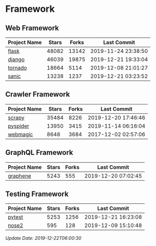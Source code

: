 # Framework

## Web Framework

| Project Name | Stars | Forks | Last Commit |
| ------------ | ----- | ----- | ----------- |
| [flask](https://github.com/pallets/flask) | 48082 | 13142 | 2019-11-24 23:38:50 |
| [django](https://github.com/django/django) | 46039 | 19875 | 2019-12-21 19:33:04 |
| [tornado](https://github.com/tornadoweb/tornado) | 18664 | 5114 | 2019-12-08 21:01:27 |
| [sanic](https://github.com/huge-success/sanic) | 13238 | 1237 | 2019-12-21 03:23:52 |

## Crawler Framework

| Project Name | Stars | Forks | Last Commit |
| ------------ | ----- | ----- | ----------- |
| [scrapy](https://github.com/scrapy/scrapy) | 35484 | 8226 | 2019-12-20 17:46:46 |
| [pyspider](https://github.com/binux/pyspider) | 13950 | 3415 | 2019-11-14 06:16:04 |
| [webmagic](https://github.com/code4craft/webmagic) | 8648 | 3684 | 2017-12-02 02:57:06 |

## GraphQL Framework

| Project Name | Stars | Forks | Last Commit |
| ------------ | ----- | ----- | ----------- |
| [graphene](https://github.com/graphql-python/graphene) | 5243 | 555 | 2019-12-20 07:02:45 |

## Testing Framework

| Project Name | Stars | Forks | Last Commit |
| ------------ | ----- | ----- | ----------- |
| [pytest](https://github.com/pytest-dev/pytest) | 5253 | 1256 | 2019-12-21 16:23:08 |
| [nose2](https://github.com/nose-devs/nose2) | 595 | 128 | 2019-12-09 15:10:48 |

*Update Date: 2019-12-22T06:00:30*